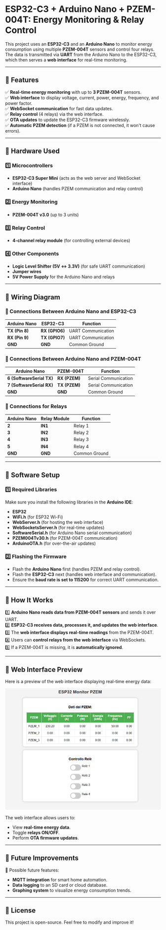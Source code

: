# ESP32-C3 + Arduino Nano + PZEM-004T: Energy Monitoring & Relay Control

This project uses an **ESP32-C3** and an **Arduino Nano** to monitor energy consumption using multiple **PZEM-004T** sensors and control four relays. The data is transmitted via **UART** from the Arduino Nano to the ESP32-C3, which then serves a **web interface** for real-time monitoring.

---

## 📌 **Features**
✅ **Real-time energy monitoring** with up to **3 PZEM-004T** sensors.  
✅ **Web interface** to display voltage, current, power, energy, frequency, and power factor.  
✅ **WebSocket communication** for fast data updates.  
✅ **Relay control** (4 relays) via the web interface.  
✅ **OTA updates** to update the ESP32-C3 firmware wirelessly.  
✅ **Automatic PZEM detection** (if a PZEM is not connected, it won't cause errors).

---

## 📌 **Hardware Used**
### **1️⃣ Microcontrollers**
- **ESP32-C3 Super Mini** (acts as the web server and WebSocket interface)
- **Arduino Nano** (handles PZEM communication and relay control)

### **2️⃣ Energy Monitoring**
- **PZEM-004T v3.0** (up to 3 units)

### **3️⃣ Relay Control**
- **4-channel relay module** (for controlling external devices)

### **4️⃣ Other Components**
- **Logic Level Shifter (5V ↔ 3.3V)** (for safe UART communication)
- **Jumper wires**
- **5V Power Supply** for the Arduino Nano and relays

---

## 📌 **Wiring Diagram**
### **🔹 Connections Between Arduino Nano and ESP32-C3**
| Arduino Nano | ESP32-C3 | Function |
|-------------|----------|----------|
| **TX (Pin 8)** | **RX (GPIO6)** | UART Communication |
| **RX (Pin 9)** | **TX (GPIO7)** | UART Communication |
| **GND** | **GND** | Common Ground |

### **🔹 Connections Between Arduino Nano and PZEM-004T**
| Arduino Nano | PZEM-004T | Function |
|-------------|-----------|----------|
| **6 (SoftwareSerial TX)** | **RX (PZEM)** | Serial Communication |
| **7 (SoftwareSerial RX)** | **TX (PZEM)** | Serial Communication |
| **GND** | **GND** | Common Ground |

### **🔹 Connections for Relays**
| Arduino Nano | Relay Module | Function |
|-------------|--------------|----------|
| **2** | **IN1** | Relay 1 |
| **3** | **IN2** | Relay 2 |
| **4** | **IN3** | Relay 3 |
| **5** | **IN4** | Relay 4 |
| **GND** | **GND** | Common Ground |

---

## 📌 **Software Setup**
### **1️⃣ Required Libraries**
Make sure you install the following libraries in the **Arduino IDE**:
- **ESP32**
- **WiFi.h** (for ESP32 Wi-Fi)
- **WebServer.h** (for hosting the web interface)
- **WebSocketsServer.h** (for real-time updates)
- **SoftwareSerial.h** (for Arduino Nano serial communication)
- **PZEM004Tv30.h** (for PZEM-004T communication)
- **ArduinoOTA.h** (for over-the-air updates)

### **2️⃣ Flashing the Firmware**
- Flash the **Arduino Nano** first (handles PZEM and relay control).
- Flash the **ESP32-C3** next (handles web interface and communication).
- Ensure the **baud rate is set to 115200** for correct UART communication.

---

## 📌 **How It Works**
1️⃣ **Arduino Nano reads data from PZEM-004T sensors** and sends it over UART.  
2️⃣ **ESP32-C3 receives data, processes it, and updates the web interface**.  
3️⃣ The **web interface displays real-time readings** from the PZEM-004T.  
4️⃣ Users can **control relays from the web interface** via WebSockets.  
5️⃣ If a PZEM-004T is missing, it is **automatically ignored**.  

---

## 📌 Web Interface Preview
Here is a preview of the web interface displaying real-time energy data:

![ESP32 Web Interface](webinterface.png)

The web interface allows users to:
- View **real-time energy data**.
- Toggle **relays ON/OFF**.
- Perform **OTA firmware updates**.

---

## 📌 **Future Improvements**
🚀 Possible future features:
- **MQTT integration** for smart home automation.
- **Data logging** to an SD card or cloud database.
- **Graphing system** to visualize energy consumption trends.

---

## 📌 **License**
This project is open-source. Feel free to modify and improve it!
